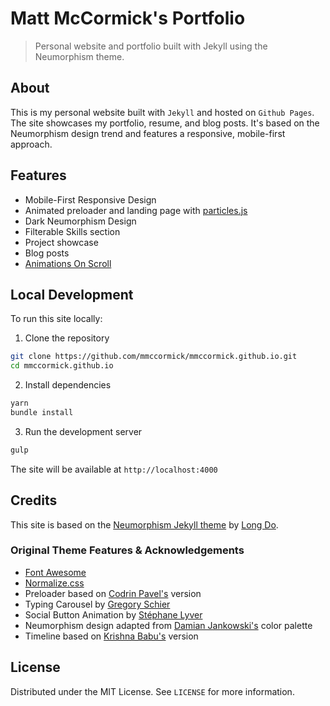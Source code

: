 # Matt McCormick's Portfolio

> Personal website and portfolio built with Jekyll using the Neumorphism theme.

## About

This is my personal website built with `Jekyll` and hosted on `Github Pages`. The site showcases my portfolio, resume, and blog posts. It's based on the Neumorphism design trend and features a responsive, mobile-first approach.

## Features

* Mobile-First Responsive Design
* Animated preloader and landing page with [particles.js](https://vincentgarreau.com/particles.js/)
* Dark Neumorphism Design
* Filterable Skills section
* Project showcase
* Blog posts
* [Animations On Scroll](https://michalsnik.github.io/aos/)

## Local Development

To run this site locally:

1. Clone the repository
```sh
git clone https://github.com/mmccormick/mmccormick.github.io.git
cd mmccormick.github.io
```

2. Install dependencies
```sh
yarn
bundle install
```

3. Run the development server
```sh
gulp
```

The site will be available at `http://localhost:4000`

## Credits

This site is based on the [Neumorphism Jekyll theme](https://github.com/longpdo/neumorphism) by [Long Do](https://github.com/longpdo).

### Original Theme Features & Acknowledgements

* [Font Awesome](https://fontawesome.com/)
* [Normalize.css](https://necolas.github.io/normalize.css/)
* Preloader based on [Codrin Pavel's](https://codepen.io/zerospree/pen/aCjAz) version
* Typing Carousel by [Gregory Schier](https://codepen.io/gschier/pen/jkivt)
* Social Button Animation by [Stéphane Lyver](https://codepen.io/wouwi/pen/Lwrmi)
* Neumorphism design adapted from [Damian Jankowski's](https://codepen.io/dolaron/pen/rNadmOE) color palette
* Timeline based on [Krishna Babu's](https://codepen.io/krishnab/pen/OPwqbW) version

## License

Distributed under the MIT License. See `LICENSE` for more information.
